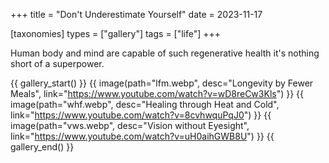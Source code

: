 +++
title = "Don't Underestimate Yourself"
date = 2023-11-17

[taxonomies]
types = ["gallery"]
tags = ["life"]
+++

Human body and mind are capable of such regenerative health it's nothing short of a superpower.

<!-- more -->

{{ gallery_start() }}
{{ image(path="lfm.webp", desc="Longevity by Fewer Meals", link="https://www.youtube.com/watch?v=wD8reCw3Kls") }}
{{ image(path="whf.webp", desc="Healing through Heat and Cold", link="https://www.youtube.com/watch?v=8cvhwquPqJ0") }}
{{ image(path="vws.webp", desc="Vision without Eyesight", link="https://www.youtube.com/watch?v=uH0aihGWB8U") }}
{{ gallery_end() }}
